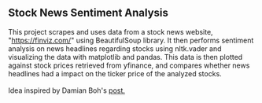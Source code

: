 <!-- ABOUT THE PROJECT -->
## Stock News Sentiment Analysis
This project scrapes and uses data from a stock news website, "https://finviz.com/" using BeautifulSoup library. It then performs sentiment analysis on news headlines regarding stocks using nltk.vader and visualizing the data with matplotlib and pandas. This data is then plotted against stock prices retrieved from yfinance, and compares whether news headlines had a impact on the ticker price of the analyzed stocks. <br /> <br /> Idea inspired by Damian Boh's [post.](https://medium.datadriveninvestor.com/sentiment-analysis-of-stocks-from-financial-news-using-python-82ebdcefb638)

